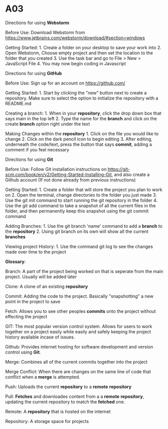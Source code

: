 # A03

Directions for using **Webstorm**

  Before Use: Download Webstorm from https://www.jetbrains.com/webstorm/download/#section=windows

  Getting Started:
    1. Create a folder on your desktop to save your work into
    2. Open Webstorm, Choose empty project and then set the location to the folder that you created
    3. Use the task bar and go to File > New > JavaScript File
    4. You may now begin coding in Javascript


Directions for using **GitHub**

  Before Use: Sign up for an account on https://github.com/

  Getting Started:
    1. Start by clicking the "new" button next to create a repository. Make sure to select the option to initialize the repository with a README.md

  Creating a branch:
    1. When in your **repository**, click the drop down box that says main in the top left
    2. Type the name for the **branch** and click on the create **branch** option right under the text

  Making Changes within the **repository**
    1. Click on the file you would like to change
    2. Click on the dark pencil icon to begin editing
    3. After editing, underneath the code/text, press the button that says **commit**, adding a comment if you feel necessary



Directions for using **Git**

   Before Use: Follow Git installation instructions on https://git-scm.com/book/en/v2/Getting-Started-Installing-Git, and also create a Github account (If not done already from    previous instructions)

  Getting Started:
    1. Create a folder that will store the project you plan to work on
    2. Open the terminal, change directories to the folder you just made
    3. Use the git init command to start running the git repository in the folder
    4. Use the git add command to take a snapshot of all the current files in the folder, and then permanently keep this snapshot using the git commit command

  Adding Branches:
    1. Use the git branch 'name' command to add a **branch** to the **repository**
    2. Using git branch on its own will show all the current **branches**

  Viewing project History:
    1. Use the command git log to see the changes made over time to the project




**Glossary**:

  Branch: A part of the project being worked on that is seperate from the main project. Usually will be added later

  Clone: A clone of an existing **repository**

  Commit: Adding the code to the project. Basically "snapshotting" a new point in the project to save

  Fetch: Allows you to see other peoples **commits** onto the project without effecting the project

  GIT: The most popular version control system. Allows for users to work together on a project easily while easily and safely keeping the project history available incase of issues.

  Github: Provides internet hosting for software development and version control using **Git**.

  Merge: Combines all of the current commits together into the project

  Merge Conflict: When there are changes on the same line of code that conflict when a **merge** is attempted. 

  Push: Uploads the current **repository** to a **remote** **repository**

  Pull: **Fetches** and downloades content from a a **remote** **repository**, updating the current repository to match the **fetched** one.

  Remote: A **repository** that is hosted on the internet

  Repository: A storage space for projects

